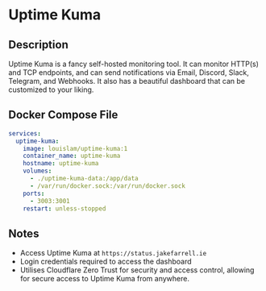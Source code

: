 # Uptime Kuma

## Description

Uptime Kuma is a fancy self-hosted monitoring tool. It can monitor HTTP(s) and TCP endpoints, and can send notifications via Email, Discord, Slack, Telegram, and Webhooks. It also has a beautiful dashboard that can be customized to your liking.

## Docker Compose File

```yaml
services:
  uptime-kuma:
    image: louislam/uptime-kuma:1
    container_name: uptime-kuma
    hostname: uptime-kuma
    volumes:
      - ./uptime-kuma-data:/app/data
      - /var/run/docker.sock:/var/run/docker.sock
    ports:
      - 3003:3001
    restart: unless-stopped
```

## Notes

- Access Uptime Kuma at `https://status.jakefarrell.ie`
- Login credentials required to access the dashboard
- Utilises Cloudflare Zero Trust for security and access control, allowing for secure access to Uptime Kuma from anywhere.